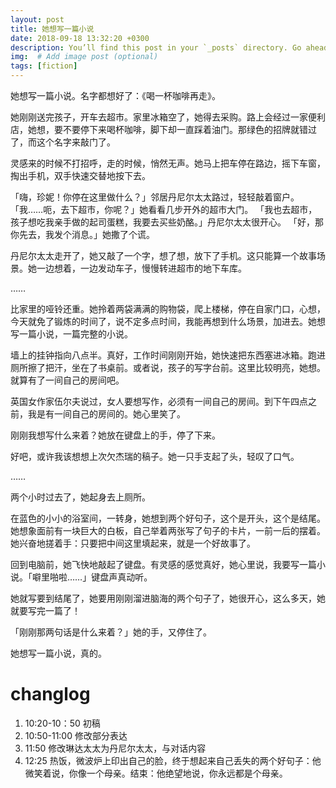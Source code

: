 ```yaml
---
layout: post
title: 她想写一篇小说
date: 2018-09-18 13:32:20 +0300
description: You’ll find this post in your `_posts` directory. Go ahead and edit it and re-build the site to see your changes. # Add post description (optional)
img:  # Add image post (optional)
tags: [fiction]
---
```


她想写一篇小说。名字都想好了：《喝一杯咖啡再走》。

她刚刚送完孩子，开车去超市。家里冰箱空了，她得去采购。路上会经过一家便利店，她想，要不要停下来喝杯咖啡，脚下却一直踩着油门。那绿色的招牌就错过了，而这个名字来敲门了。

灵感来的时候不打招呼，走的时候，悄然无声。她马上把车停在路边，摇下车窗，掏出手机，双手快速交替地按下去。

「嗨，珍妮！你停在这里做什么？」邻居丹尼尔太太路过，轻轻敲着窗户。
「我……呃，去下超市，你呢？」她看看几步开外的超市大门。
「我也去超市，孩子想吃我亲手做的起司蛋糕，我要去买些奶酪。」丹尼尔太太很开心。
「好，那你先去，我发个消息。」她撒了个谎。

丹尼尔太太走开了，她又敲了一个字，想了想，放下了手机。这只能算一个故事场景。她一边想着，一边发动车子，慢慢转进超市的地下车库。

……

比家里的哑铃还重。她拎着两袋满满的购物袋，爬上楼梯，停在自家门口，心想，今天就免了锻炼的时间了，说不定多点时间，我能再想到什么场景，加进去。她想写一篇小说，一篇完整的小说。

墙上的挂钟指向八点半。真好，工作时间刚刚开始，她快速把东西塞进冰箱。跑进厕所擦了把汗，坐在了书桌前。或者说，孩子的写字台前。这里比较明亮，她想。就算有了一间自己的房间吧。

英国女作家伍尔夫说过，女人要想写作，必须有一间自己的房间。到下午四点之前，我是有一间自己的房间的。她心里笑了。

刚刚我想写什么来着？她放在键盘上的手，停了下来。

好吧，或许我该想想上次欠杰瑞的稿子。她一只手支起了头，轻叹了口气。

……

两个小时过去了，她起身去上厕所。

在蓝色的小小的浴室间，一转身，她想到两个好句子，这个是开头，这个是结尾。她想象面前有一块巨大的白板，自己举着两张写了句子的卡片，一前一后的摆着。她兴奋地搓着手：只要把中间这里填起来，就是一个好故事了。

回到电脑前，她飞快地敲起了键盘。有灵感的感觉真好，她心里说，我要写一篇小说。「噼里啪啦……」键盘声真动听。

她就写要到结尾了，她要用刚刚溜进脑海的两个句子了，她很开心，这么多天，她就要写完一篇了！

「刚刚那两句话是什么来着？」她的手，又停住了。

她想写一篇小说，真的。

# changlog
1. 10:20-10：50 初稿
2. 10:50-11:00 修改部分表达
3. 11:50 修改琳达太太为丹尼尔太太，与对话内容
4. 12:25 热饭，微波炉上印出自己的脸，终于想起来自己丢失的两个好句子：他微笑着说，你像一个母亲。结束：他绝望地说，你永远都是个母亲。
